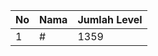 | No | Nama            | Jumlah Level |
|----|-----------------|--------------|
| 1  | #    |    1359        |
